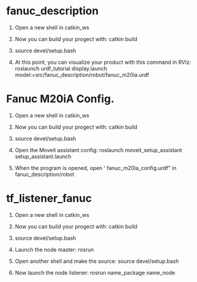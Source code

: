 # fanuc_description

1) Open a new shell in catkin_ws

2) Now you can build your progect with: catkin build

3) source devel/setup.bash

5) At this point, you can visualize your product with this command in RVIz:
  roslaunch urdf_tutorial display.launch model:=src/fanuc_description/robot/fanuc_m20ia.urdf



# Fanuc M20iA Config.

1) Open a new shell in catkin_ws

2) Now you can build your progect with: catkin build

3) source devel/setup.bash

4) Open the Moveit assistant config:
  roslaunch moveit_setup_assistant setup_assistant.launch
  
5) When the program is opened, open ' fanuc_m20ia_config.urdf" in fanuc_description/robot


# tf_listener_fanuc

1) Open a new shell in catkin_ws

2) Now you can build your progect with: catkin build

3) source devel/setup.bash

4) Launch the node master: 
  rosrun 
  
5) Open another shell and make the source: 
  source devel/setup.bash
  
6) Now launch the node listener:
  rosrun name_package name_node 
